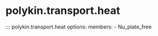 # polykin.transport.heat

::: polykin.transport.heat
    options:
        members:
            - Nu_plate_free

